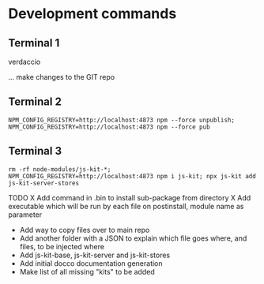 
# Development commands

## Terminal 1
verdaccio

... make changes to the GIT repo

## Terminal 2
````
NPM_CONFIG_REGISTRY=http://localhost:4873 npm --force unpublish; NPM_CONFIG_REGISTRY=http://localhost:4873 npm --force pub
````

## Terminal 3
````
rm -rf node-modules/js-kit-*; NPM_CONFIG_REGISTRY=http://localhost:4873 npm i js-kit; npx js-kit add js-kit-server-stores

````

TODO
X Add command in .bin to install sub-package from directory
X Add executable which will be run by each file on postinstall, module name as parameter
* Add way to copy files over to main repo
* Add another folder with a JSON to explain which file goes where, and files, to be injected where
* Add js-kit-base, js-kit-server and js-kit-stores
* Add initial docco documentation generation
* Make list of all missing "kits" to be added

